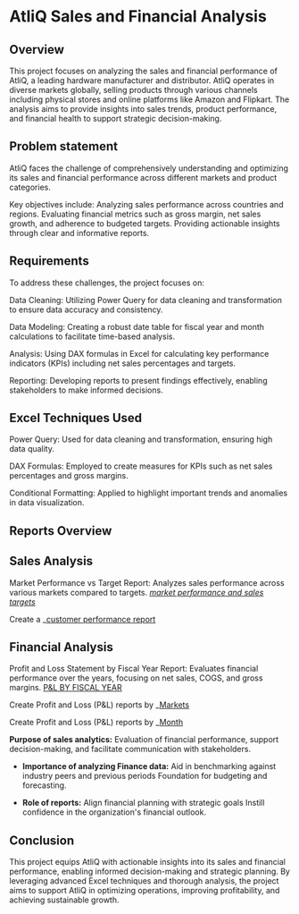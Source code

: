
# AtliQ Sales and Financial Analysis

## Overview

This project focuses on analyzing the sales and financial performance of AtliQ, a leading hardware manufacturer and distributor. AtliQ operates in diverse markets globally, selling products through various channels including physical stores and online platforms like Amazon and Flipkart. The analysis aims to provide insights into sales trends, product performance, and financial health to support strategic decision-making.


## Problem statement

AtliQ faces the challenge of comprehensively understanding and optimizing its sales and financial performance across different markets and product categories.

 Key objectives include:
Analyzing sales performance across countries and regions.
Evaluating financial metrics such as gross margin, net sales growth, and adherence to budgeted targets.
Providing actionable insights through clear and informative reports.
## Requirements
To address these challenges, the project focuses on:

Data Cleaning: Utilizing Power Query for data cleaning and transformation to ensure data accuracy and consistency.

Data Modeling: Creating a robust date table for fiscal year and month calculations to facilitate time-based analysis.

Analysis: Using DAX formulas in Excel for calculating key performance indicators (KPIs) including net sales percentages and targets.

Reporting: Developing reports to present findings effectively, enabling stakeholders to make informed decisions.
## Excel Techniques Used

Power Query: Used for data cleaning and transformation, ensuring high data quality.

DAX Formulas: Employed to create measures for KPIs such as net sales percentages and gross margins.

Conditional Formatting: Applied to highlight important trends and anomalies in data visualization.

## Reports Overview

## Sales Analysis
Market Performance vs Target Report: Analyzes sales performance across various markets compared to targets. _[market performance and sales targets](https://github.com/KirandeepMarala/Excel-Sales_Analysis/blob/main/Customer%20Performance%20Report.pdf)_

Create a _[customer performance report](https://github.com/KirandeepMarala/Excel-Sales_Analysis/blob/main/Customer%20Performance%20Report.pdf)



## Financial Analysis
Profit and Loss Statement by Fiscal Year Report: Evaluates financial performance over the years, focusing on net sales, COGS, and gross margins. [P&L BY FISCAL YEAR](https://github.com/KirandeepMarala/Excel-Sales_Analysis/blob/main/Customer%20Performance%20Report.pdf)

 Create Profit and Loss (P&L) reports by _[Markets](https://github.com/KirandeepMarala/Excel-Sales_Analysis/blob/main/P%26L%20Statement%20by%20Markets.pdf)

 Create Profit and Loss (P&L) reports by _[Month](https://github.com/KirandeepMarala/Excel-Sales_Analysis/blob/main/P%26L%20Statement%20by%20Markets.pdf)

 **Purpose of sales analytics:** Evaluation of financial performance, support decision-making, and facilitate communication with stakeholders.

- **Importance of analyzing Finance data:** Aid in benchmarking against industry peers and previous periods Foundation for budgeting and forecasting.

- **Role of reports:** Align financial planning with strategic goals Instill confidence in the organization's financial outlook.



## Conclusion
This project equips AtliQ with actionable insights into its sales and financial performance, enabling informed decision-making and strategic planning. By leveraging advanced Excel techniques and thorough analysis, the project aims to support AtliQ in optimizing operations, improving profitability, and achieving sustainable growth.

